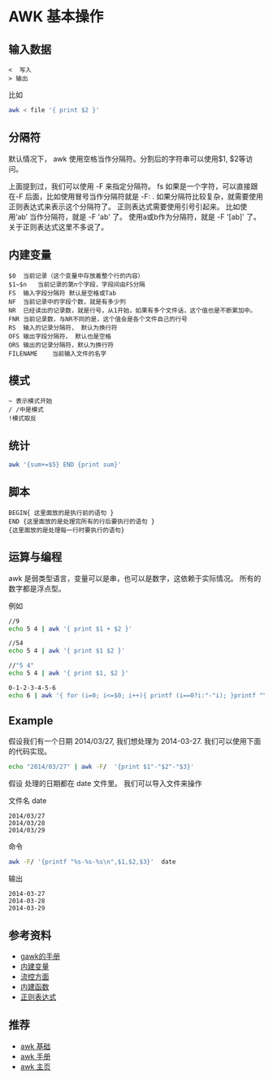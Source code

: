 
# AWK 基本操作

## 输入数据

```text
<  写入
> 输出
```

比如 
```bash
awk < file '{ print $2 }'
```

## 分隔符	

默认情况下， awk 使用空格当作分隔符。分割后的字符串可以使用$1, $2等访问。

上面提到过，我们可以使用 -F 来指定分隔符。
fs 如果是一个字符，可以直接跟在-F 后面，比如使用冒号当作分隔符就是 -F: .
如果分隔符比较复杂，就需要使用正则表达式来表示这个分隔符了。
正则表达式需要使用引号引起来。
比如使用‘ab’  当作分隔符，就是 -F 'ab' 了。
使用a或b作为分隔符，就是 -F '\[ab]' 了。
关于正则表达式这里不多说了。


## 内建变量

```text
$0	当前记录（这个变量中存放着整个行的内容）
$1~$n	当前记录的第n个字段，字段间由FS分隔
FS	输入字段分隔符 默认是空格或Tab
NF	当前记录中的字段个数，就是有多少列
NR	已经读出的记录数，就是行号，从1开始，如果有多个文件话，这个值也是不断累加中。
FNR	当前记录数，与NR不同的是，这个值会是各个文件自己的行号
RS	输入的记录分隔符， 默认为换行符
OFS	输出字段分隔符， 默认也是空格
ORS	输出的记录分隔符，默认为换行符
FILENAME	当前输入文件的名字
```

## 模式

```text
~ 表示模式开始
/ /中是模式
!模式取反
```

## 统计

```bash
awk '{sum+=$5} END {print sum}'
```

## 脚本

```text
BEGIN{ 这里面放的是执行前的语句 }
END {这里面放的是处理完所有的行后要执行的语句 }
{这里面放的是处理每一行时要执行的语句}
```

## 运算与编程

awk 是弱类型语言，变量可以是串，也可以是数字，这依赖于实际情况。
所有的数字都是浮点型。

例如

```bash
//9
echo 5 4 | awk '{ print $1 + $2 }'

//54
echo 5 4 | awk '{ print $1 $2 }'

//"5 4"
echo 5 4 | awk '{ print $1, $2 }'

0-1-2-3-4-5-6
echo 6 | awk '{ for (i=0; i<=$0; i++){ printf (i==0?i:"-"i); }printf "\n";}'
```
		
## Example
	
假设我们有一个日期 2014/03/27, 我们想处理为 2014-03-27.
我们可以使用下面的代码实现。

```bash
echo "2014/03/27" | awk -F/  '{print $1"-"$2"-"$3}' 
```

假设 处理的日期都在 date 文件里。
我们可以导入文件来操作

文件名 date

```text
2014/03/27
2014/03/28
2014/03/29
```

命令
```bash
awk -F/ '{printf "%s-%s-%s\n",$1,$2,$3}'  date
```

输出
```text
2014-03-27
2014-03-28
2014-03-29
```

## 参考资料

* [gawk的手册 ](http://www.gnu.org/software/gawk/manual/gawk.html)
* [内建变量](http://www.gnu.org/software/gawk/manual/gawk.html#Built_002din-Variables)
* [流控方面](http://www.gnu.org/software/gawk/manual/gawk.html#Statements)
* [内建函数](http://www.gnu.org/software/gawk/manual/gawk.html#Built_002din)
* [正则表达式](http://www.gnu.org/software/gawk/manual/gawk.html#Regexp)


## 推荐

* [awk 基础](awk-base.md)  
* [awk 手册](awk-manual.md)
* [awk 主页](awk.md)

